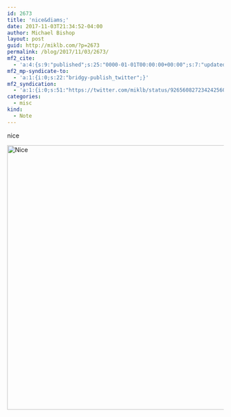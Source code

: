 ```yaml
---
id: 2673
title: 'nice&diams;'
date: 2017-11-03T21:34:52-04:00
author: Michael Bishop
layout: post
guid: http://miklb.com/?p=2673
permalink: /blog/2017/11/03/2673/
mf2_cite:
  - 'a:4:{s:9:"published";s:25:"0000-01-01T00:00:00+00:00";s:7:"updated";s:25:"0000-01-01T00:00:00+00:00";s:8:"category";a:1:{i:0;s:0:"";}s:6:"author";a:0:{}}'
mf2_mp-syndicate-to:
  - 'a:1:{i:0;s:22:"bridgy-publish_twitter";}'
mf2_syndication:
  - 'a:1:{i:0;s:51:"https://twitter.com/miklb/status/926560827234242560";}'
categories:
  - misc
kind:
  - Note
---
```

nice

<img src="https://miklb.com/content/uploads/2017/11/IMG_4547.jpg" alt="Nice" width="615" height="615" class="u-photo alignnone size-full wp-image-2674" />